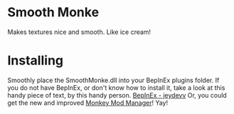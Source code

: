 # Smooth Monke
Makes textures nice and smooth. Like ice cream!

# Installing
Smoothly place the SmoothMonke.dll into your BepInEx plugins folder. If you do not have BepInEx, or don't know how to install it, take a look at this handy piece of text, by this handy person. [BepInEx - jeydevv](https://github.com/jeydevv/Gorilla-Tag-Custom-Names/blob/main/README.md)
Or, you could get the new and improved [Monkey Mod Manager](https://github.com/DeadlyKitten/MonkeModManager/releases)! Yay!
